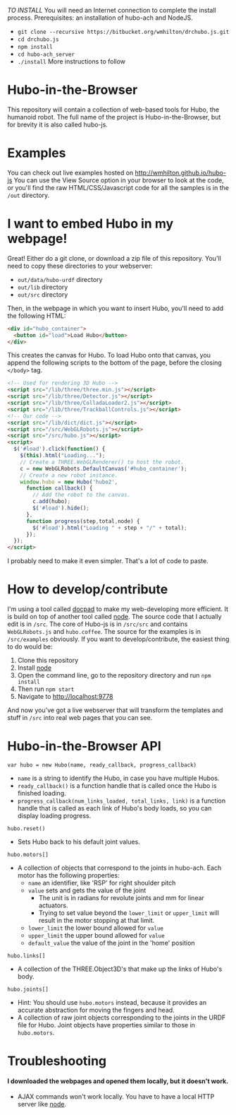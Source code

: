 *TO INSTALL*
You will need an Internet connection to complete the install process.
Prerequisites: an installation of hubo-ach and NodeJS.
* `git clone --recursive https://bitbucket.org/wmhilton/drchubo.js.git`
* `cd drchubo.js`
* `npm install`
* `cd hubo-ach_server`
* `./install`
More instructions to follow

Hubo-in-the-Browser
===================

This repository will contain a collection of web-based tools for Hubo, the humanoid robot. The full name of the project is Hubo-in-the-Browser, but for brevity it is also called hubo-js.

Examples
======== 

You can check out live examples hosted on <http://wmhilton.github.io/hubo-js> You can use the View Source option in your browser to look at the code, or you'll find the raw HTML/CSS/Javascript code for all the samples is in the `/out` directory.

I want to embed Hubo in my webpage!
===================================

Great! Either do a git clone, or download a zip file of this repository. You'll need to copy these directories to your webserver: 

* `out/data/hubo-urdf` directory  
* `out/lib` directory  
* `out/src` directory

Then, in the webpage in which you want to insert Hubo, you'll need to add the following HTML:

```html
<div id="hubo_container">
  <button id="load">Load Hubo</button>
</div>
```

This creates the canvas for Hubo. To load Hubo onto that canvas, you append the following scripts to the bottom of the page, before the closing `</body>` tag.

```html
<!-- Used for rendering 3D Hubo -->
<script src="/lib/three/three.min.js"></script>
<script src="/lib/three/Detector.js"></script>
<script src="/lib/three/ColladaLoader2.js"></script>
<script src="/lib/three/TrackballControls.js"></script>
<!-- Our code -->
<script src="/lib/dict/dict.js"></script>
<script src="/src/WebGLRobots.js"></script>
<script src="/src/hubo.js"></script>
<script>
  $('#load').click(function() {
    $(this).html("Loading...");        
    // Create a THREE.WebGLRenderer() to host the robot.
    c = new WebGLRobots.DefaultCanvas('#hubo_container');
    // Create a new robot instance.
    window.hubo = new Hubo('hubo2',
      function callback() {
        // Add the robot to the canvas.
        c.add(hubo);
        $('#load').hide();
      },
      function progress(step,total,node) {
        $('#load').html("Loading " + step + "/" + total);
      });
  });
</script>
```

I probably need to make it even simpler. That's a lot of code to paste.

How to develop/contribute
=========================

I'm using a tool called [docpad][] to make my web-developing more efficient. It is build on top of  another tool called [node][]. The source code that I actually edit is in `/src`. The core of Hubo-js is in `/src/src` and contains `WebGLRobots.js` and `hubo.coffee`. The source for the examples is in `/src/examples` obviously. If you want to develop/contribute, the easiest thing to do would be:

1. Clone this repository
2. Install [node][]
3. Open the command line, go to the repository directory and run `npm install`
4. Then run `npm start`
5. Navigate to <http://localhost:9778>

And now you've got a live webserver that will transform the templates and stuff in `/src` into real web pages that you can see.

[docpad]: http://docpad.org/
[node]: http://nodejs.org/


Hubo-in-the-Browser API
=======================

`var hubo = new Hubo(name, ready_callback, progress_callback)`
  * `name` is a string to identify the Hubo, in case you have multiple Hubos.
  * `ready_callback()` is a function handle that is called once the Hubo is finished loading.
  * `progress_callback(num_links_loaded, total_links, link)` is a function handle that is called as each link of Hubo's body loads, so you can display loading progress.

`hubo.reset()`
  * Sets Hubo back to his default joint values.

`hubo.motors[]`
  * A collection of objects that correspond to the joints in hubo-ach. Each motor has the following properties:
    * `name` an identifier, like 'RSP' for right shoulder pitch
    * `value` sets and gets the value of the joint
      * The unit is in radians for revolute joints and mm for linear actuators.
      * Trying to set value beyond the `lower_limit` or `upper_limit` will result in the motor stopping at that limit.
    * `lower_limit` the lower bound allowed for `value`
    * `upper_limit` the upper bound allowed for `value`
    * `default_value` the value of the joint in the 'home' position

`hubo.links[]`
  * A collection of the THREE.Object3D's that make up the links of Hubo's body.

`hubo.joints[]`    
  * Hint: You should use `hubo.motors` instead, because it provides an accurate abstraction for moving the fingers and head.
  * A collection of raw joint objects corresponding to the joints in the URDF file for Hubo. Joint objects have properties similar to those in `hubo.motors`.


Troubleshooting
===============

#### I downloaded the webpages and opened them locally, but it doesn't work.

* AJAX commands won't work locally. You have to have a local HTTP server like [node][].
